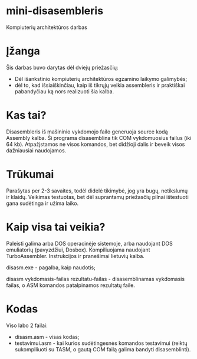   # mini-disasembleris
Kompiuterių architektūros darbas

# Įžanga

Šis darbas buvo darytas dėl dviejų priežasčių:
- Dėl išankstinio kompiuterių architektūros egzamino laikymo galimybės;
- dėl to, kad išsiaiškinčiau, kaip iš tikrųjų veikia assembleris ir praktiškai pabandyčiau ką nors realizuoti šia kalba.


# Kas tai?

Disasembleris iš mašininio vykdomojo failo generuoja source kodą Assembly kalba. Ši programa disasemblina tik COM vykdomuosius failus (iki 64 kb). Atpažįstamos ne visos komandos, bet didžioji dalis ir beveik visos dažniausiai naudojamos.

# Trūkumai

Parašytas per 2-3 savaites, todėl didelė tikimybė, jog yra bugų, netikslumų ir klaidų. Veikimas testuotas, bet dėl suprantamų priežasčių pilnai ištestuoti gana sudėtinga ir užima laiko.

# Kaip visa tai veikia?
Paleisti galima arba DOS operacinėje sistemoje, arba naudojant DOS emuliatorių (pavyzdžiui, Dosbox). Kompiliuojama naudojant TurboAssembler. Instrukcijos ir pranešimai lietuvių kalba.

disasm.exe - pagalba, kaip naudotis;

disasm vykdomasis-failas rezultatu-failas - disasemblinamas vykdomasis failas, o ASM komandos patalpinamos rezultatų faile.

# Kodas

Viso labo 2 failai:
- disasm.asm - visas kodas;
- testavimui.asm - kai kurios sudėtingesnės komandos testavimui (reiktų sukompiliuoti su TASM, o gautą COM failą galima bandyti disasemblinti).

